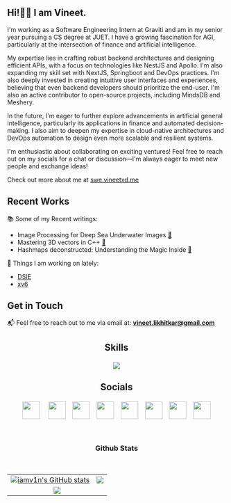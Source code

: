 ## Hi!👋🏻 I am Vineet.<a href="https://vineet.is-a.dev"></a>
<!--      <img src="header.png"> -->

<!-- <hr>  -->

I'm working as a Software Engineering Intern at Graviti and am in my senior year pursuing a CS degree at JUET. I have a growing fascination for AGI, particularly at the intersection of finance and artificial intelligence.

My expertise lies in crafting robust backend architectures and designing efficient APIs, with a focus on technologies like NestJS and Apollo. I'm also expanding my skill set with NextJS, Springboot and DevOps practices. I'm also deeply invested in creating intuitive user interfaces and experiences, believing that even backend developers should prioritize the end-user. I'm also an active contributor to open-source projects, including MindsDB and Meshery.

In the future, I'm eager to further explore advancements in artificial general intelligence, particularly its applications in finance and automated decision-making. I also aim to deepen my expertise in cloud-native architectures and DevOps automation to design even more scalable and resilient systems.

I'm enthusiastic about collaborating on exciting ventures! Feel free to reach out on my socials for a chat or discussion—I'm always eager to meet new people and exchange ideas!

Check out more about me at [swe.vineetxd.me](https://swe.vineetxd.me)

## Recent Works
📚 Some of my Recent writings:
  - Image Processing for Deep Sea Underwater Images [🔗](https://blog.vineetxd.me/dsie)
  - Mastering 3D vectors in C++ [🔗](https://blog.vineetxd.me/3d-vectors-in-cpp)
  - Hashmaps deconstructed: Understanding the Magic Inside [🔗](https://blog.vineetxd.me/hashmaps)

🚀 Things I am working on lately:  
  - [DSIE](https://github.com/iamv1n/dsie)
  - [xv6](https://github.com/iamv1n/vm-xv6-NPD)

## Get in Touch

📬  Feel free to reach out to me via email at: [**vineet.likhitkar@gmail.com**](mailto:vineet.likhitkar+github@gmail.com)


<h2><p align="center">Skills</p></h2>

<p align="center">
     <img src="https://skillicons.dev/icons?i=c,cpp,python,java,js,ts,nodejs,nextjs,nestjs,express,react,tailwind,bootstrap,graphql,postgres,mysql,mongodb,postman,supabase,firebase,heroku,netlify,aws,linux,bash,neovim,cloudflare,git,docker,tensorflow,pytorch,figma&perline=16">
</p>

<h2><p align="center">Socials</p></h2>

<p align="center" >
     <a href="https://www.dev.to/iamv1n" target="_blank" rel="noreferrer"><img src="https://raw.githubusercontent.com/danielcranney/readme-generator/main/public/icons/socials/devdotto-dark.svg" width="40" height="40" /></a>
     &nbsp; &nbsp;  
     <a href="https://discord.com/users/7h3_w17chr#6587" target="_blank" rel="noreferrer"><img src="https://raw.githubusercontent.com/danielcranney/readme-generator/main/public/icons/socials/discord.svg" width="40" height="40" /></a>
     &nbsp;&nbsp;
     <a href="https://www.github.com/iamv1n" target="_blank" rel="noreferrer"><img src="https://raw.githubusercontent.com/danielcranney/readme-generator/main/public/icons/socials/github-dark.svg" width="40" height="40" /></a>
     &nbsp;&nbsp;
     <a href="https://blogs.vineet.site" target="_blank" rel="noreferrer"><img src="https://raw.githubusercontent.com/danielcranney/readme-generator/main/public/icons/socials/hashnode.svg" width="40" height="40" /></a> 
     &nbsp;&nbsp;
     <a href="http://www.instagram.com/iamv1n_" target="_blank" rel="noreferrer"><img src="https://raw.githubusercontent.com/danielcranney/readme-generator/main/public/icons/socials/instagram.svg" width="40" height="40" /></a>
     &nbsp;&nbsp;
     <a href="https://www.linkedin.com/in/iamv1n" target="_blank" rel="noreferrer"><img src="https://raw.githubusercontent.com/danielcranney/readme-generator/main/public/icons/socials/linkedin.svg" width="40" height="40" /></a> 
     &nbsp;&nbsp;
     <a href="https://stackoverflow.com/users/17639815/iamv1n" target="_blank" rel="noreferrer"><img src="https://raw.githubusercontent.com/danielcranney/readme-generator/main/public/icons/socials/stackoverflow.svg" width="40" height="40" /></a>
     &nbsp;&nbsp;
     <a href="https://www.twitter.com/7h3w17ch3r" target="_blank" rel="noreferrer"><img src="https://raw.githubusercontent.com/danielcranney/readme-generator/main/public/icons/socials/twitter-dark.svg" width="40" height="40" /></a></p>

<br>
<h3><p align="center"><b>Github Stats</b></p></h3>
<table>
     <tr> 
          <td>
               <a href="http://www.github.com/iamv1n"><img src="https://github-readme-stats.vercel.app/api?username=iamv1n&show_icons=true&theme=transparent&hide_border=true" alt="iamv1n's GitHub stats" /></a> 
          </td> 
          <td> 
               <a href="http://www.github.com/iamv1n"><img src="https://github-readme-streak-stats.herokuapp.com/?user=iamv1n&stroke=0891b2&background=0d1117&ring=ec4899&fire=ec4899&currStreakNum=0891b2&currStreakLabel=ec4899&sideNums=0891b2&sideLabels=0891b2&dates=0891b2&hide_border=true" /></a>
          </td> 
     </tr> 
     <br>
     <tr>
          <td colspan="2" align="center">
               <center>
               <a href="https://visitorbadge.io/status?path=https%3A%2F%2Fgithub.com%2Fiamv1n"><img src="https://api.visitorbadge.io/api/visitors?path=https%3A%2F%2Fgithub.com%2Fiamv1n&label=Visitors&labelColor=%23d9e3f0&countColor=%23555555&style=flat&labelStyle=upper" /></a>
               </center>
          </td>
     </tr>
</table>






<!-- <a href="http://www.github.com/iamv1n"><img src="https://activity-graph.herokuapp.com/graph?username=iamv1n&bg_color=000000&color=0891b2&line=ef4444&point=0891b2&area_color=000000&area=true&hide_border=true&custom_title=GitHub%20Commits%20Graph" alt="GitHub Commits Graph" /></a> -->


<!--
vind3v17/vind3v17 is a special ✨ repository because its `README.md` (this file) appears on your GitHub profile.
You can click the Preview link to take a look at your changes.
-->


